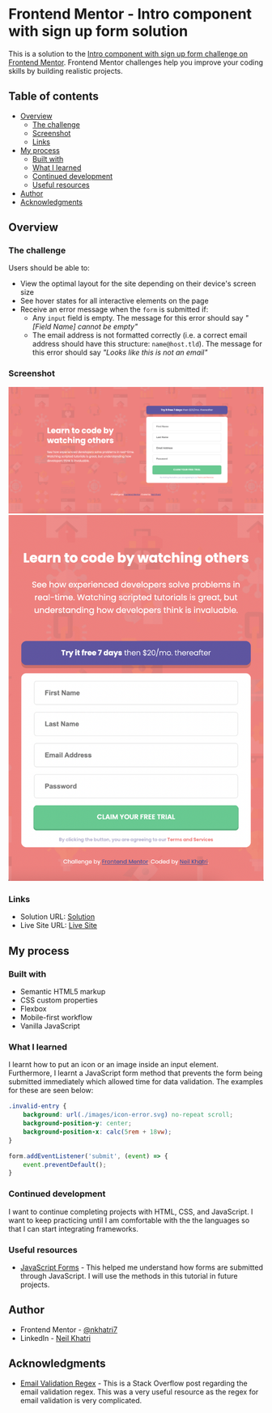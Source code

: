 # Frontend Mentor - Intro component with sign up form solution

This is a solution to the [Intro component with sign up form challenge on Frontend Mentor](https://www.frontendmentor.io/challenges/intro-component-with-signup-form-5cf91bd49edda32581d28fd1). Frontend Mentor challenges help you improve your coding skills by building realistic projects. 

## Table of contents

- [Overview](#overview)
  - [The challenge](#the-challenge)
  - [Screenshot](#screenshot)
  - [Links](#links)
- [My process](#my-process)
  - [Built with](#built-with)
  - [What I learned](#what-i-learned)
  - [Continued development](#continued-development)
  - [Useful resources](#useful-resources)
- [Author](#author)
- [Acknowledgments](#acknowledgments)

## Overview

### The challenge

Users should be able to:

- View the optimal layout for the site depending on their device's screen size
- See hover states for all interactive elements on the page
- Receive an error message when the `form` is submitted if:
  - Any `input` field is empty. The message for this error should say *"[Field Name] cannot be empty"*
  - The email address is not formatted correctly (i.e. a correct email address should have this structure: `name@host.tld`). The message for this error should say *"Looks like this is not an email"*

### Screenshot

![](./design/completed-desktop.png)
![](./design/completed-mobile.png)

### Links

- Solution URL: [Solution](https://www.frontendmentor.io/solutions/responsive-signup-form-using-calc-gvIOGzFCV)
- Live Site URL: [Live Site](https://sign-up-form-nkhatri7.netlify.app/)

## My process

### Built with

- Semantic HTML5 markup
- CSS custom properties
- Flexbox
- Mobile-first workflow
- Vanilla JavaScript

### What I learned

I learnt how to put an icon or an image inside an input element. Furthermore, I learnt a JavaScript form method that prevents the form being submitted immediately which allowed time for data validation. The examples for these are seen below:

```css
.invalid-entry {
    background: url(./images/icon-error.svg) no-repeat scroll;
    background-position-y: center;
    background-position-x: calc(5rem + 18vw);
}
```
```js
form.addEventListener('submit', (event) => {
    event.preventDefault();
}
```

### Continued development

I want to continue completing projects with HTML, CSS, and JavaScript. I want to keep practicing until I am comfortable with the the languages so that I can start integrating frameworks.

### Useful resources

- [JavaScript Forms](https://www.javascripttutorial.net/javascript-dom/javascript-form/) - This helped me understand how forms are submitted through JavaScript. I will use the methods in this tutorial in future projects.

## Author

- Frontend Mentor - [@nkhatri7](https://www.frontendmentor.io/profile/nkhatri7)
- LinkedIn - [Neil Khatri](https://www.linkedin.com/in/neilkhatri/)

## Acknowledgments

- [Email Validation Regex](https://stackoverflow.com/questions/46155/how-to-validate-an-email-address-in-javascript) - This is a Stack Overflow post regarding the email validation regex. This was a very useful resource as the regex for email validation is very complicated.
